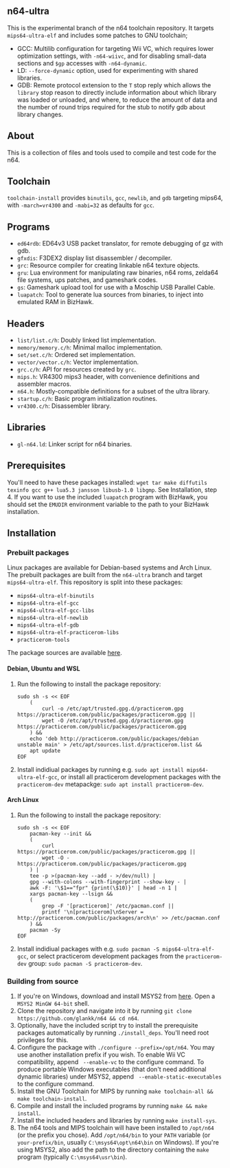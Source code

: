 ## n64-ultra
This is the experimental branch of the n64 toolchain repository. It targets
`mips64-ultra-elf` and includes some patches to GNU toolchain;
-   GCC: Multilib configuration for targeting Wii VC, which requires lower
    optimization settings, with `-n64-wiivc`, and for disabling small-data
    sections and `$gp` accesses with `-n64-dynamic`.
-   LD: `--force-dynamic` option, used for experimenting with shared libraries.
-   GDB: Remote protocol extension to the `T` stop reply which allows the
    `library` stop reason to directly include information about which library
    was loaded or unloaded, and where, to reduce the amount of data and the
    number of round trips required for the stub to notify gdb about library
    changes.

## About
This is a collection of files and tools used to compile and test code for the
n64.

## Toolchain
`toolchain-install` provides `binutils`, `gcc`, `newlib`, and `gdb` targeting
mips64, with `-march=vr4300` and `-mabi=32` as defaults for `gcc`.

## Programs
-   `ed64rdb`: ED64v3 USB packet translator, for remote debugging of gz with
    gdb.
-   `gfxdis`: F3DEX2 display list disassembler / decompiler.
-   `grc`: Resource compiler for creating linkable n64 texture objects.
-   `gru`: Lua environment for manipulating raw binaries, n64 roms, zelda64
    file systems, ups patches, and gameshark codes.
-   `gs`: Gameshark upload tool for use with a Moschip USB Parallel Cable.
-   `luapatch`: Tool to generate lua sources from binaries, to inject into
    emulated RAM in BizHawk.

## Headers
-   `list/list.c/h`: Doubly linked list implementation.
-   `memory/memory.c/h`: Minimal malloc implementation.
-   `set/set.c/h`: Ordered set implementation.
-   `vector/vector.c/h`: Vector implementation.
-   `grc.c/h`: API for resources created by `grc`.
-   `mips.h`: VR4300 mips3 header, with convenience definitions and assembler
    macros.
-   `n64.h`: Mostly-compatible definitions for a subset of the ultra library.
-   `startup.c/h`: Basic program initialization routines.
-   `vr4300.c/h`: Disassembler library.

## Libraries
-   `gl-n64.ld`: Linker script for n64 binaries.

## Prerequisites
You'll need to have these packages installed: `wget tar make diffutils texinfo
gcc g++ lua5.3 jansson libusb-1.0 libgmp`. See Installation, step 4. If you
want to use the included `luapatch` program with BizHawk, you should set the
`EMUDIR` environment variable to the path to your BizHawk installation.

## Installation
### Prebuilt packages
Linux packages are available for Debian-based systems and Arch Linux. The
prebuilt packages are built from the `n64-ultra` branch and target
`mips64-ultra-elf`. This repository is split into these packages:
-   `mips64-ultra-elf-binutils`
-   `mips64-ultra-elf-gcc`
-   `mips64-ultra-elf-gcc-libs`
-   `mips64-ultra-elf-newlib`
-   `mips64-ultra-elf-gdb`
-   `mips64-ultra-elf-practicerom-libs`
-   `practicerom-tools`

The package sources are available
[here](https://github.com/PracticeROM/packages).

#### Debian, Ubuntu and WSL
1.  Run the following to install the package repository:
    ```
    sudo sh -s << EOF
        (
            curl -o /etc/apt/trusted.gpg.d/practicerom.gpg https://practicerom.com/public/packages/practicerom.gpg ||
            wget -O /etc/apt/trusted.gpg.d/practicerom.gpg https://practicerom.com/public/packages/practicerom.gpg
        ) &&
        echo 'deb http://practicerom.com/public/packages/debian unstable main' > /etc/apt/sources.list.d/practicerom.list &&
        apt update
    EOF
    ```

2.  Install indidiual packages by running e.g.
    `sudo apt install mips64-ultra-elf-gcc`, or install all practicerom
    development packages with the `practicerom-dev` metapackge:
    `sudo apt install practicerom-dev`.

#### Arch Linux
1.  Run the following to install the package repository:
    ```
    sudo sh -s << EOF
        pacman-key --init &&
        (
            curl https://practicerom.com/public/packages/practicerom.gpg ||
            wget -O - https://practicerom.com/public/packages/practicerom.gpg
        ) |
        tee -p >(pacman-key --add - >/dev/null) |
        gpg --with-colons --with-fingerprint --show-key - |
        awk -F: '\$1=="fpr" {print(\$10)}' | head -n 1 |
        xargs pacman-key --lsign &&
        (
            grep -F '[practicerom]' /etc/pacman.conf ||
            printf '\n[practicerom]\nServer = http://practicerom.com/public/packages/arch\n' >> /etc/pacman.conf
        ) &&
        pacman -Sy
    EOF
    ```

2.  Install indidiual packages with e.g. `sudo pacman -S mips64-ultra-elf-gcc`,
    or select practicerom development packages from the `practicerom-dev`
    group: `sudo pacman -S practicerom-dev`.

### Building from source
1.  If you're on Windows, download and install MSYS2 from
    [here](https://msys2.github.io/). Open a `MSYS2 MinGW 64-bit` shell.
2.  Clone the repository and navigate into it by running
    `git clone https://github.com/glankk/n64 && cd n64`.
3.  Optionally, have the included script try to install the prerequisite
    packages automatically by running `./install_deps`. You'll need root
    privileges for this.
4.  Configure the package with `./configure --prefix=/opt/n64`. You may use
    another installation prefix if you wish. To enable Wii VC compatibility,
    append ` --enable-vc` to the configure command. To produce portable Windows
    executables (that don't need additional dynamic libraries) under MSYS2,
    append ` --enable-static-executables` to the configure command.
5.  Install the GNU Toolchain for MIPS by running `make toolchain-all && make
    toolchain-install`.
6.  Compile and install the included programs by running `make && make
    install`.
7.  Install the included headers and libraries by running `make install-sys`.
8.  The n64 tools and MIPS toolchain will have been installed to `/opt/n64` (or
    the prefix you chose). Add `/opt/n64/bin` to your `PATH` variable (or
    `your-prefix/bin`, usually `C:\msys64\opt\n64\bin` on Windows). If you're
    using MSYS2, also add the path to the directory containing the `make`
    program (typically `C:\msys64\usr\bin`).
